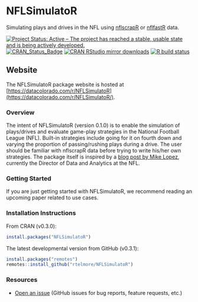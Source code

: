 # NFLSimulatoR 
Simulating plays and drives in the NFL using [nflscrapR](https://ryurko.github.io/nflscrapR-data/) or [nflfastR](https://www.nflfastr.com/index.html) data.

<!-- badges: start -->
[![Project Status: Active – The project has reached a stable, usable state and is being actively developed.](https://www.repostatus.org/badges/latest/active.svg)](https://www.repostatus.org/#active)
[![CRAN_Status_Badge](https://www.r-pkg.org/badges/version/NFLSimulatoR)](https://cran.r-project.org/package=NFLSimulatoR)
[![CRAN RStudio mirror downloads](https://cranlogs.r-pkg.org/badges/NFLSimulatoR)](https://www.r-pkg.org/pkg/NFLSimulatoR)
[![R build status](https://github.com/rtelmore/NFLSimulatoR/workflows/R-CMD-check/badge.svg)](https://github.com/rtelmore/NFLSimulatoR/actions/)

  <!-- badges: end -->
## Website  
The NFLSimulatoR package website is hosted at [https://datacolorado.com/r/NFLSimulatoR](https://datacolorado.com/r/NFLSimulatoR/).

### Overview
The intent of NFLSimulatoR (version 0.1.0) is to enable the simulation of plays/drives and evaluate game-play strategies in the National Football League (NFL). Built-in strategies include going for it on fourth down and varying the proportion of passing/rushing plays during a drive. The user should be familiar with nflscrapR data before trying to write his/her own strategies. The package itself is inspired by a 
[blog post by Mike Lopez](https://statsbylopez.netlify.app/post/resampling-nfl-drives/), currently the Director of Data and Analytics at the NFL.

### Getting Started

If you are just getting started with NFLSimulatoR, we recommend reading an 
upcoming paper related to use cases.

### Installation Instructions

From CRAN (v0.3.0):
```r
install.packages("NFLSimulatoR")
```

The latest developmental version from GitHub (v0.3.1):
```r
install.packages("remotes")
remotes::install_github("rtelmore/NFLSimulatoR")
```

### Resources

* [Open an issue](https://github.com/rtelmore/NFLSimulatoR/issues/) (GitHub issues for bug reports, feature requests, etc.)

